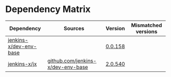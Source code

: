 # Dependency Matrix

Dependency | Sources | Version | Mismatched versions
---------- | ------- | ------- | -------------------
[jenkins-x/dev-env-base](https://github.com/jenkins-x/dev-env-base) |  | [0.0.158](https://github.com/jenkins-x/dev-env-base/releases/tag/v0.0.158) | 
[jenkins-x/jx](https://github.com/jenkins-x/jx) | [github.com/jenkins-x/dev-env-base](https://github.com/jenkins-x/dev-env-base) | [2.0.540](https://github.com/jenkins-x/jx/releases/tag/v2.0.540) | 
